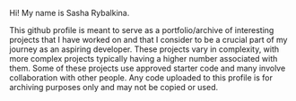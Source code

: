Hi! My name is Sasha Rybalkina.

This github profile is meant to serve as a portfolio/archive of interesting projects that I have worked on and that I consider to be a crucial part
of my journey as an aspiring developer. These projects vary in complexity, with more complex projects typically having a higher number associated
with them. Some of these projects use approved starter code and many involve collaboration with other people. Any code uploaded to this profile is
for archiving purposes only and may not be copied or used.
